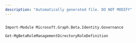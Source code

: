 ```yaml
---
description: "Automatically generated file. DO NOT MODIFY"
---
```


```powershellv2

Import-Module Microsoft.Graph.Beta.Identity.Governance

Get-MgBetaRoleManagementDirectoryRoleDefinition

```